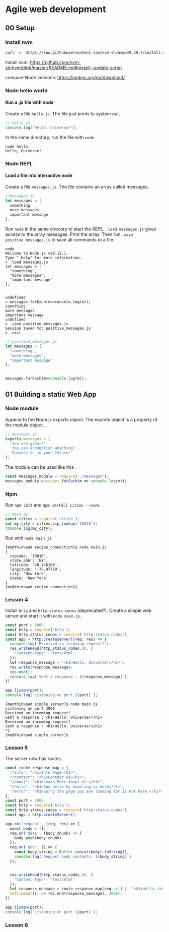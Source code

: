 # Agile web development

## 00 Setup

### Install nvm

```bash
curl -o- https://raw.githubusercontent.com/nvm-sh/nvm/v0.39.7/install.sh | bash
```

install nvm: <https://github.com/nvm-sh/nvm/blob/master/README.md#install--update-script>

compare Node versions: <https://nodejs.org/en/download/>

### Node hello world

#### Run a .js file with node

Create a file `hello.js`. The file just prints to system out.

```javascript
// hello.js
console.log('Hello, Universe!');
```

In the same directory, run the file with `node`.

```console
node hello
Hello, Universe!
```

### Node REPL

#### Load a file into interactive node

Create a file `messages.js`. The file contains an array called messages.

```javascript
//messages.js
let messages = [
  something
  more messages
  important message
];
```

Run `node` in the same direcory to start the REPL. `.load messages.js` gives access to the array messages.
Print the array. Then run `.save positive_messages.js` to save all commands to a file.

```console
node
Welcome to Node.js v20.12.1.
Type ".help" for more information.
> .load messages.js
let messages = [
  "something",
  "more messages",
  "important message"
];


undefined
> messages.forEach(m=>console.log(m));
something
more messages
important message
undefined
> .save positive_messages.js
Session saved to: positive_messages.js
> .exit
```

```javascript
// positive_messages.js
let messages = [
  "something",
  "more messages",
  "important message"
];


messages.forEach(m=>console.log(m));
```

## 01 Building a static Web App

### Node module

Append to the Node.js exports object. The exports object is a property of the module object.

```javascript
// messages.js
exports.messages = [
  'You are great!',
  'You can accomplish anything!',
  'Success is in your future!'
];
```

The module can be used like this.

```javascript
const messages_module = require('./messages');
messages_module.messages.forEach(m => console.log(m));
```

### Npm

Run `npm init` and `npm install cities --save`.

```javascript
// main.js
const cities = require('cities');
var my_city = cities.zip_lookup('10016');
console.log(my_city);
```

Run with `node main.js`

```console
[me@thinkpad recipe_connection]$ node main.js
{
  zipcode: '10016',
  state_abbr: 'NY',
  latitude: '40.746180',
  longitude: '-73.97759',
  city: 'New York',
  state: 'New York'
}
[me@thinkpad recipe_connection]$ 
```

### Lesson 4

Install `http` and `http-status-codes` (deprecated?). Create a simple web server and start it with `node main.js`.

```javascript
const port = 3000
const http = require('http');
const http_status_codes = require('http-status-codes');
const app = http.createServer((req, res) => {
  console.log('Received an incoming request!');
  res.writeHead(http_status_codes.OK, {
    'Content-Type': 'text/html'
  });
  let response_message = '<h1>Hello, Universe!</h1>';
  res.write(response_message);
  res.end();
  console.log(`Sent a response : ${response_message}`);
})

app.listen(port);
console.log(`Listening on port ${port}`);

```

```console
[me@thinkpad simple_server]$ node main.js
Listening on port 3000
Received an incoming request!
Sent a response : <h1>Hello, Universe!</h1>
Received an incoming request!
Sent a response : <h1>Hello, Universe!</h1>
^C
[me@thinkpad simple_server]$ 
```

### Lesson 5

The server now has routes.

```javascript
const route_response_map = {
  "/info": "<h1>Info Page</h1>",
  "/contact": "<h1>Contact Us</h1>",
  "/about": "<h1>Learn More About Us.</h1>",
  "/hello": "<h1>Say hello by emailing us here</h1>",
  "/error": "<h1>Sorry the page you are looking for is not here.</h1>"
};
const port = 4000
const http = require('http');
const http_status_codes = require('http-status-codes');
const app = http.createServer();

app.on('request', (req, res) => {
  const body = [];
  req.on('data', (body_chunk) => {
    body.push(body_chunk)
  });
  req.on('end', () => {
    const body_string = Buffer.concat(body).toString();
    console.log(`Request body contents: ${body_string}`)
  });


  res.writeHead(http_status_codes.OK, {
    'Content-Type': 'text/html'
  });
  let response_message = route_response_map[req.url] || '<h1>Hello, Universe!</h1>';
  setTimeout(() => res.end(response_message), 2000);
})

app.listen(port);
console.log(`Listening on port ${port}`);

```

### Lesson 6

